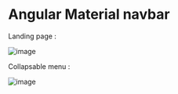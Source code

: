 # Angular Material navbar

Landing page :

![image](https://user-images.githubusercontent.com/107784718/201296354-9b8e00c6-052c-48c0-ba93-a43ed8ff9a94.png)

Collapsable menu :

![image](https://user-images.githubusercontent.com/107784718/201296472-ebe569b6-618f-4bf6-af86-18c202c2cb90.png)

